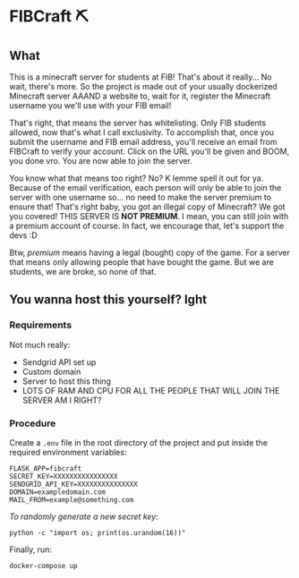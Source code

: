 # FIBCraft :pick:
## What
This is a minecraft server for students at FIB! That's about it really... No wait, there's more.
So the project is made out of your usually dockerized Minecraft server AAAND a website to, wait for it, register the Minecraft username you we'll use with your FIB email!

That's right, that means the server has whitelisting. Only FIB students allowed, now that's what I call exclusivity. To accomplish that, once you submit the username and FIB email address, you'll receive an email from FIBCraft to verify your account. Click on the URL you'll be given and BOOM, you done vro. You are now able to join the server.

You know what that means too right? No? K lemme spell it out for ya. Because of the email verification, each person will only be able to join the server with one username so... no need to make the server premium to ensure that! That's right baby, you got an illegal copy of Minecraft? We got you covered! THIS SERVER IS **NOT PREMIUM**. I mean, you can still join with a premium account of course. In fact, we encourage that, let's support the devs :D

Btw, _premium_ means having a legal (bought) copy of the game. For a server that means only allowing people that have bought the game. But we are students, we are broke, so none of that.

## You wanna host this yourself? Ight
### Requirements
Not much really:
- Sendgrid API set up
- Custom domain
- Server to host this thing
- LOTS OF RAM AND CPU FOR ALL THE PEOPLE THAT WILL JOIN THE SERVER AM I RIGHT?

### Procedure
Create a `.env` file in the root directory of the project and put inside the required environment variables:
```
FLASK_APP=fibcraft
SECRET_KEY=XXXXXXXXXXXXXXXX
SENDGRID_API_KEY=XXXXXXXXXXXXXXX
DOMAIN=exampledomain.com
MAIL_FROM=example@something.com
```
_To randomly generate a new secret key:_
```
python -c "import os; print(os.urandom(16))"
```
Finally, run:
```
docker-compose up
```
